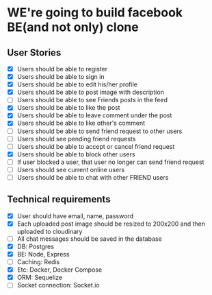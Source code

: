 # WE're going to build facebook BE(and not only) clone

## User Stories
- [X] Users should be able to register
- [X] Users should be able to sign in
- [X] Users should be able to edit his/her profile
- [X] Users should be able to post image with description
- [ ] Users should be able to see Friends posts in the feed
- [X] Users should be able to like the post
- [X] Users should be able to leave comment under the post
- [X] Users should be able to like other's comment
- [ ] Users should be able to send friend request to other users
- [ ] Users should see pending friend requests
- [ ] Users should be able to accept or cancel friend request
- [X] Users should be able to block other users
- [ ] If user blocked a user, that user no longer can send friend request
- [ ] Users should see current online users
- [ ] Users should be able to chat with other FRIEND users

## Technical requirements
- [X] User should have email, name, password
- [x] Each uploaded post image should be resized to 200x200 and then uploaded to cloudinary
- [ ] All chat messages should be saved in the database
- [X] DB: Postgres
- [X] BE: Node, Express
- [ ] Caching: Redis
- [X] Etc: Docker, Docker Compose
- [X] ORM: Sequelize
- [ ] Socket connection: Socket.io